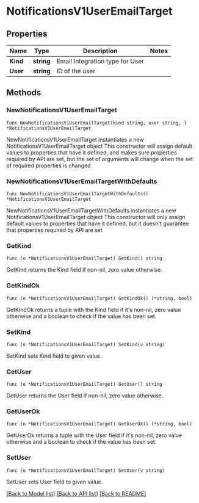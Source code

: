 # NotificationsV1UserEmailTarget

## Properties

Name | Type | Description | Notes
------------ | ------------- | ------------- | -------------
**Kind** | **string** | Email Integration type for User | 
**User** | **string** | ID of the user | 

## Methods

### NewNotificationsV1UserEmailTarget

`func NewNotificationsV1UserEmailTarget(kind string, user string, ) *NotificationsV1UserEmailTarget`

NewNotificationsV1UserEmailTarget instantiates a new NotificationsV1UserEmailTarget object
This constructor will assign default values to properties that have it defined,
and makes sure properties required by API are set, but the set of arguments
will change when the set of required properties is changed

### NewNotificationsV1UserEmailTargetWithDefaults

`func NewNotificationsV1UserEmailTargetWithDefaults() *NotificationsV1UserEmailTarget`

NewNotificationsV1UserEmailTargetWithDefaults instantiates a new NotificationsV1UserEmailTarget object
This constructor will only assign default values to properties that have it defined,
but it doesn't guarantee that properties required by API are set

### GetKind

`func (o *NotificationsV1UserEmailTarget) GetKind() string`

GetKind returns the Kind field if non-nil, zero value otherwise.

### GetKindOk

`func (o *NotificationsV1UserEmailTarget) GetKindOk() (*string, bool)`

GetKindOk returns a tuple with the Kind field if it's non-nil, zero value otherwise
and a boolean to check if the value has been set.

### SetKind

`func (o *NotificationsV1UserEmailTarget) SetKind(v string)`

SetKind sets Kind field to given value.


### GetUser

`func (o *NotificationsV1UserEmailTarget) GetUser() string`

GetUser returns the User field if non-nil, zero value otherwise.

### GetUserOk

`func (o *NotificationsV1UserEmailTarget) GetUserOk() (*string, bool)`

GetUserOk returns a tuple with the User field if it's non-nil, zero value otherwise
and a boolean to check if the value has been set.

### SetUser

`func (o *NotificationsV1UserEmailTarget) SetUser(v string)`

SetUser sets User field to given value.



[[Back to Model list]](../README.md#documentation-for-models) [[Back to API list]](../README.md#documentation-for-api-endpoints) [[Back to README]](../README.md)


